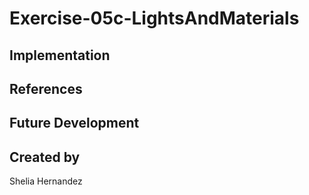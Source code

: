 # Exercise-05c-LightsAndMaterials


## Implementation

## References

## Future Development

## Created by
Shelia Hernandez
